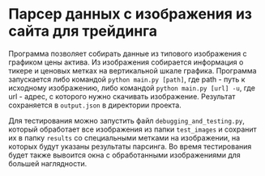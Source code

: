 
# Парсер данных с изображения из сайта для трейдинга
 Программа позволяет собирать данные из типового изображения с графиком цены актива.
 Из изображения собирается информация о тикере и ценовых метках на 
 вертикальной шкале графика. Программа запускается либо командой `python main.py [path]`, где path - 
 путь к исходному изображению, либо командой `python main.py [url] -u`, где url - адрес, с которого нужно
 скачивать изображение. Результат сохраняется в `output.json` в директории проекта.
 
 Для тестирования можно запустить файл `debugging_and_testing.py`, который обработает все изображения из 
 папки `test_images` и сохранит их в папку `results` со специальными метками на изображении, 
 на которых будут указаны результаты парсинга. Во время тестирования будет также вывоится окна с обработанными изображениями
 для большей наглядности.

